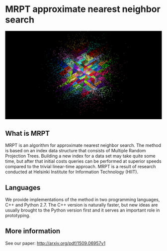# MRPT approximate nearest neighbor search

![Tree](2dExample.png "An example rp-tree built on a 2-d data set")

## What is MRPT
MRPT is an algorithm for approximate nearest neighbor search. The method is based on an index data structure that consists of Multiple Random Projection Trees. Building a new index for a data set may take quite some time, but after that initial costs queries can be performed at superior speeds compared to the trivial linear-time approach. MRPT is a result of research conducted at Helsinki Institute for Information Technology (HIIT).

## Languages
We provide implementations of the method in two programming languages, C++ and Python 2.7. The C++ version is naturally faster, but new ideas are usually brought to the Python version first and it serves an important role in prototyping.

## More information
See our paper: http://arxiv.org/pdf/1509.06957v1
